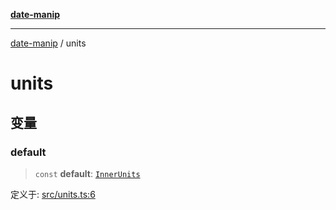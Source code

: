 [**date-manip**](index.md)

***

[date-manip](modules.md) / units

# units

## 变量

### default

> `const` **default**: [`InnerUnits`](types.md#innerunits)

定义于: [src/units.ts:6](https://github.com/fengxinming/date-manip/blob/74162e61fff73f0ace27e57ce0b5395775c035f2/src/units.ts#L6)
